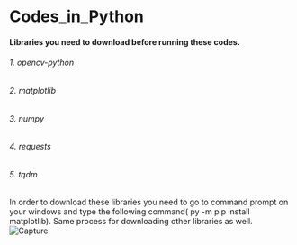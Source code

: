 # Codes_in_Python
#### Libraries you need to download before running these codes. 
###### 1. opencv-python
###### 2. matplotlib
###### 3. numpy
###### 4. requests
###### 5. tqdm

In order to download these libraries you need to go to command prompt on your windows and type the following command( py -m pip install matplotlib). Same process for downloading other libraries as well.
![Capture](https://github.com/Adeen317/Codes_in_Python/assets/112985225/d79c3bdd-097e-4bea-aa27-6de639889abb)
